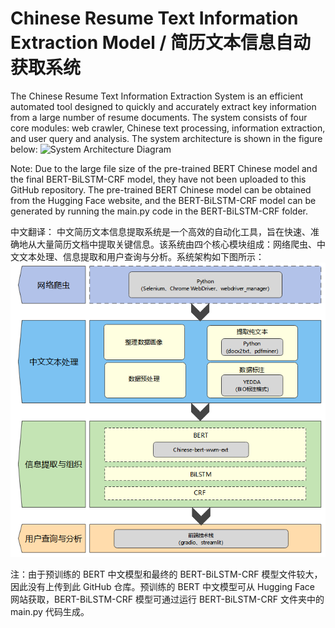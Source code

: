 # Chinese Resume Text Information Extraction Model / 简历文本信息自动获取系统 

The Chinese Resume Text Information Extraction System is an efficient automated tool designed to quickly and accurately extract key information from a large number of resume documents. The system consists of four core modules: web crawler, Chinese text processing, information extraction, and user query and analysis. The system architecture is shown in the figure below: ![System Architecture Diagram](./images/系统架构图_en.png)

Note: Due to the large file size of the pre-trained BERT Chinese model and the final BERT-BiLSTM-CRF model, they have not been uploaded to this GitHub repository. The pre-trained BERT Chinese model can be obtained from the Hugging Face website, and the BERT-BiLSTM-CRF model can be generated by running the main.py code in the BERT-BiLSTM-CRF folder.

中文翻译：
中文简历文本信息提取系统是一个高效的自动化工具，旨在快速、准确地从大量简历文档中提取关键信息。该系统由四个核心模块组成：网络爬虫、中文文本处理、信息提取和用户查询与分析。系统架构如下图所示： ![系统架构图](./images/系统架构图（1）.png)

注：由于预训练的 BERT 中文模型和最终的 BERT-BiLSTM-CRF 模型文件较大，因此没有上传到此 GitHub 仓库。预训练的 BERT 中文模型可从 Hugging Face 网站获取，BERT-BiLSTM-CRF 模型可通过运行 BERT-BiLSTM-CRF 文件夹中的 main.py 代码生成。

